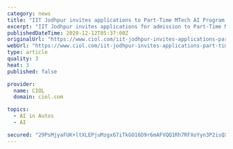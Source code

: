 ```yaml
---
category: news
title: "IIT Jodhpur invites applications to Part-Time MTech AI Program for Working Professionals by January 15"
excerpt: "IIT Jodhpur invites applications for admission to Part-Time M.Tech. (Artificial Intelligence) program for working professionals. The session will begin in February 2021. Thus, the last date to ..."
publishedDateTime: 2020-12-12T05:37:00Z
originalUrl: "https://www.ciol.com/iit-jodhpur-invites-applications-part-time-mtech-ai-program-working-professionals-january-15/"
webUrl: "https://www.ciol.com/iit-jodhpur-invites-applications-part-time-mtech-ai-program-working-professionals-january-15/"
type: article
quality: 3
heat: 3
published: false

provider:
  name: CIOL
  domain: ciol.com

topics:
  - AI in Autos
  - AI

secured: "29PsMjyaFUK+ltXLEPjuMzgx67iTkGO16D9r6mAFVQQ1Rh7RFXoYyn3P2isQXTMBHZa/kOzKqif934SgWeve5ou31quGLBPescqije1hHskAEkmJgPcTuBIcZVWpD3oXzUp9eMjjzh4BMNo2GUPTyX+Zbc2L5znEFuYUAJ+j9D2lMYTmIAoV7jw2kntiKjk7JGproqTQUw4bJzJa4F8oXYc4J85VYVz8YQ74JvFXc4UcXUlILnF9Ihpx+qZlTax/gVdDLzD79E5N6vRxDeypzygDcHfoK9HFN1IZIw4REp4XYX+tKbIpGvBW2+EblbtFTU4KawD8gu1XhK7MlaKzTArxk1eU8t/TpW1S29nDlMk=;0cxXHNIvR2tzz9WfptYV2A=="
---
```


